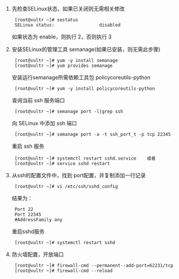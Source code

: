 1. 先检查SELinux状态，如果已关闭则无需相关修改

        [root@vultr ~]# sestatus
        SELinux status:                 disabled

    如果状态为 enable，则执行 2，否则执行 3
  
2. 安装SELinux的管理工具 semanage(如果已安装，则无需此步骤)

        [root@vultr ~]# yum -y install semanage
        [root@vultr ~]# yum provides semanage
    
    安装运行semanage所需依赖工具包 policycoreutils-python
  
        [root@vultr ~]# yum -y install policycoreutils-python
    
    查询当前 ssh 服务端口
  
        [root@vultr ~]# semanage port -l|grep ssh
    
    向 SELinux 中添加 ssh 端口
  
        [root@vultr ~]# semanage port -a -t ssh_port_t -p tcp 22345
    
    重启 ssh 服务
  
        [root@vultr ~]# systemctl restart sshd.service    或者     
        [root@vultr ~]# service sshd restart
    
3. 从ssh的配置文件中，找到 port配置，并复制添加一行记录

        [root@vultr ~]# vi /etc/ssh/sshd_config
    
    结果为：
    >
        Port 22
        Port 22345
        #AddressFamily any
    
    重启sshd服务
  
        [root@vultr ~]# systemctl restart sshd
    
4. 防火墙配置，开放端口

        [root@vultr ~]# firewall-cmd --permanent--add-port=62231/tcp
        [root@vultr ~]# firewall-cmd --reload
